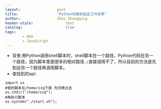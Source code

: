 ```yaml
---
layout:					post
title:					"Python切换到指定工作目录"
author:					Zhou Zhongqing
header-style:				text
catalog:					true
tags:
		- Web
		- JavaScript
---
```

- 背景:用Python调用shell脚本时，shell脚本在一个路径，Python代码在另一个路径，因为脚本里面很多的相对路径`./`直接调用不了，所以目前的方法是先到达另一个路径再调用脚本。
- 查找到的api:

```
import os
#我的脚本在/home/zzq下面 先切换过去
os.chdir("/home/zzq");
#再执行脚本
os.system("./start.sh");
```
